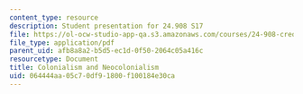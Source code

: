 ```yaml
---
content_type: resource
description: Student presentation for 24.908 S17
file: https://ol-ocw-studio-app-qa.s3.amazonaws.com/courses/24-908-creole-language-and-caribbean-identities-spring-2017/064444aa05c70df91800f100184e30ca_MIT24_908s17_Colonialism.pdf
file_type: application/pdf
parent_uid: afb8a8a2-b5d5-ec1d-0f50-2064c05a416c
resourcetype: Document
title: Colonialism and Neocolonialism
uid: 064444aa-05c7-0df9-1800-f100184e30ca
---
```

